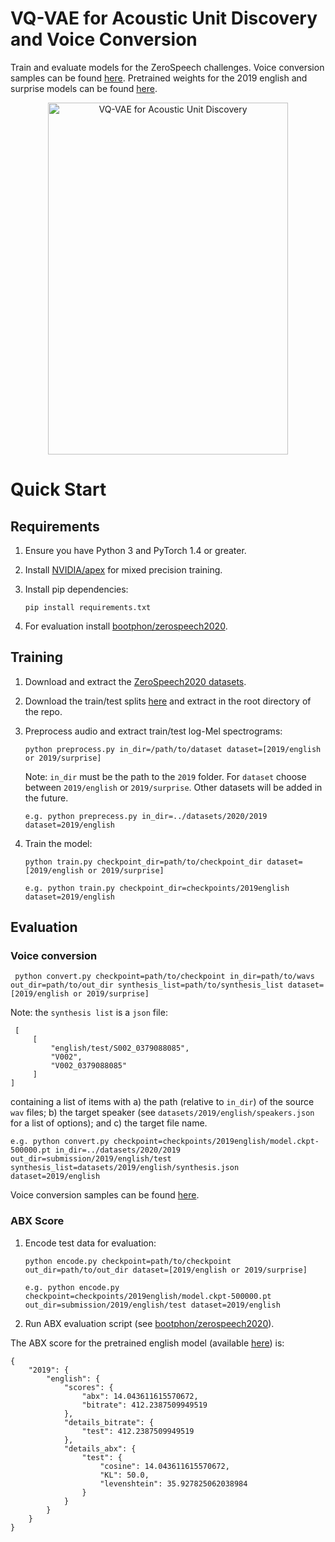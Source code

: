 # VQ-VAE for Acoustic Unit Discovery and Voice Conversion

Train and evaluate models for the ZeroSpeech challenges.
Voice conversion samples can be found [here](https://bshall.github.io/ZeroSpeech/).
Pretrained weights for the 2019 english and surprise models can be found [here](https://github.com/bshall/ZeroSpeech/releases/tag/v0.1).

<p align="center">
  <img width="384" height="563" alt="VQ-VAE for Acoustic Unit Discovery"
    src="https://raw.githubusercontent.com/bshall/ZeroSpeech/master/model.png">
</p>

# Quick Start

## Requirements

1.  Ensure you have Python 3 and PyTorch 1.4 or greater.

2.  Install [NVIDIA/apex](https://github.com/NVIDIA/apex) for mixed precision training.

3.  Install pip dependencies:
    ```
    pip install requirements.txt
    ```

4. For evaluation install [bootphon/zerospeech2020](https://github.com/bootphon/zerospeech2020).

## Training

1.  Download and extract the [ZeroSpeech2020 datasets](https://download.zerospeech.com/).

2.  Download the train/test splits [here](https://github.com/bshall/ZeroSpeech/releases/tag/v0.1) 
    and extract in the root directory of the repo.
    
3.  Preprocess audio and extract train/test log-Mel spectrograms:
    ```
    python preprocess.py in_dir=/path/to/dataset dataset=[2019/english or 2019/surprise]
    ```
    Note: `in_dir` must be the path to the `2019` folder. 
    For `dataset` choose between `2019/english` or `2019/surprise`.
    Other datasets will be added in the future.
    ```
    e.g. python preprecess.py in_dir=../datasets/2020/2019 dataset=2019/english
    ```
   
3. Train the model:
    ```
    python train.py checkpoint_dir=path/to/checkpoint_dir dataset=[2019/english or 2019/surprise]
    ```
    ```
    e.g. python train.py checkpoint_dir=checkpoints/2019english dataset=2019/english
    ```
   
## Evaluation
    
### Voice conversion
   ```
    python convert.py checkpoint=path/to/checkpoint in_dir=path/to/wavs out_dir=path/to/out_dir synthesis_list=path/to/synthesis_list dataset=[2019/english or 2019/surprise]
   ```
   Note: the `synthesis list` is a `json` file:
   ```
    [
        [
            "english/test/S002_0379088085",
            "V002",
            "V002_0379088085"
        ]
   ]
   ```
   containing a list of items with a) the path (relative to `in_dir`) of the source `wav` files;
   b) the target speaker (see `datasets/2019/english/speakers.json` for a list of options);
   and c) the target file name.
   ```
   e.g. python convert.py checkpoint=checkpoints/2019english/model.ckpt-500000.pt in_dir=../datasets/2020/2019 out_dir=submission/2019/english/test synthesis_list=datasets/2019/english/synthesis.json dataset=2019/english
   ```
   Voice conversion samples can be found [here](https://bshall.github.io/ZeroSpeech/).

### ABX Score
    
1.  Encode test data for evaluation:
    ```
    python encode.py checkpoint=path/to/checkpoint out_dir=path/to/out_dir dataset=[2019/english or 2019/surprise]
    ```
    ```
    e.g. python encode.py checkpoint=checkpoints/2019english/model.ckpt-500000.pt out_dir=submission/2019/english/test dataset=2019/english
    ```
    
2. Run ABX evaluation script (see [bootphon/zerospeech2020](https://github.com/bootphon/zerospeech2020)).

The ABX score for the pretrained english model (available [here](https://github.com/bshall/ZeroSpeech/releases/tag/v0.1)) is:
```
{
    "2019": {
        "english": {
            "scores": {
                "abx": 14.043611615570672,
                "bitrate": 412.2387509949519
            },
            "details_bitrate": {
                "test": 412.2387509949519
            },
            "details_abx": {
                "test": {
                    "cosine": 14.043611615570672,
                    "KL": 50.0,
                    "levenshtein": 35.927825062038984
                }
            }
        }
    }
}
```